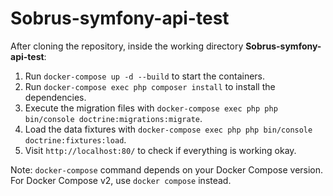 # Sobrus-symfony-api-test
After cloning the repository, inside the working directory <strong>Sobrus-symfony-api-test</strong>:

1. Run `docker-compose up -d --build` to start the containers.
2. Run `docker-compose exec php composer install` to install the dependencies.
3. Execute the migration files with `docker-compose exec php php bin/console doctrine:migrations:migrate`.
4. Load the data fixtures with `docker-compose exec php php bin/console doctrine:fixtures:load`.
5. Visit `http://localhost:80/` to check if everything is working okay.

Note: `docker-compose` command depends on your Docker Compose version. For Docker Compose v2, use `docker compose` instead.
